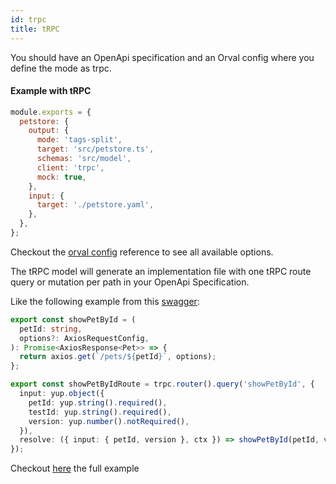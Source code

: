 ```yaml
---
id: trpc
title: tRPC
---
```


You should have an OpenApi specification and an Orval config where you define the mode as trpc.

#### Example with tRPC

```js
module.exports = {
  petstore: {
    output: {
      mode: 'tags-split',
      target: 'src/petstore.ts',
      schemas: 'src/model',
      client: 'trpc',
      mock: true,
    },
    input: {
      target: './petstore.yaml',
    },
  },
};
```

Checkout the [orval config](../reference/configuration/full-example) reference to see all available options.

The tRPC model will generate an implementation file with one tRPC route query or mutation per path in your OpenApi Specification.

Like the following example from this <a href="https://github.com/anymaniax/orval/blob/master/samples/trpc/basic/petstore.yaml" target="_blank">swagger</a>:

```ts
export const showPetById = (
  petId: string,
  options?: AxiosRequestConfig,
): Promise<AxiosResponse<Pet>> => {
  return axios.get(`/pets/${petId}`, options);
};

export const showPetByIdRoute = trpc.router().query('showPetById', {
  input: yup.object({
    petId: yup.string().required(),
    testId: yup.string().required(),
    version: yup.number().notRequired(),
  }),
  resolve: ({ input: { petId, version }, ctx }) => showPetById(petId, version),
});
```

Checkout <a href="https://github.com/anymaniax/orval/blob/master/samples/trpc/basic" target="_blank">here</a> the full example
